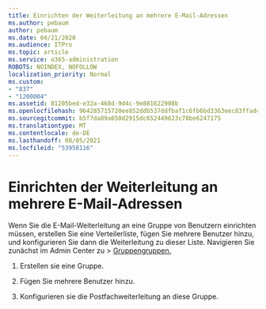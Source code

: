 ```yaml
---
title: Einrichten der Weiterleitung an mehrere E-Mail-Adressen
ms.author: pebaum
author: pebaum
ms.date: 04/21/2020
ms.audience: ITPro
ms.topic: article
ms.service: o365-administration
ROBOTS: NOINDEX, NOFOLLOW
localization_priority: Normal
ms.custom:
- "837"
- "1200004"
ms.assetid: 81205bed-e32a-468d-9d4c-9e881622908b
ms.openlocfilehash: 964285715720ee852ddb537ddfbaf1c6fb6bd3363eec83ffadc881b741035cad
ms.sourcegitcommit: b5f7da89a650d2915dc652449623c78be6247175
ms.translationtype: MT
ms.contentlocale: de-DE
ms.lasthandoff: 08/05/2021
ms.locfileid: "53958116"
---
```

# <a name="setting-up-forwarding-to-multiple-email-addresses"></a>Einrichten der Weiterleitung an mehrere E-Mail-Adressen

Wenn Sie die E-Mail-Weiterleitung an eine Gruppe von Benutzern einrichten müssen, erstellen Sie eine Verteilerliste, fügen Sie mehrere Benutzer hinzu, und konfigurieren Sie dann die Weiterleitung zu dieser Liste. Navigieren Sie zunächst im Admin Center zu  >  [Gruppengruppen.](https://portal.office.com/adminportal/home#/groups)
  
1. Erstellen sie eine Gruppe.

2. Fügen Sie mehrere Benutzer hinzu.

3. Konfigurieren sie die Postfachweiterleitung an diese Gruppe.
